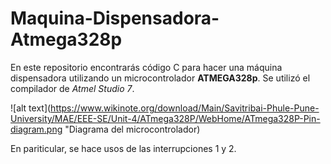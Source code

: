 # Maquina-Dispensadora-Atmega328p
En este repositorio encontrarás código C para hacer una máquina dispensadora utilizando un microcontrolador **ATMEGA328p**. Se utilizó el compilador de _Atmel Studio 7_.


![alt text](https://www.wikinote.org/download/Main/Savitribai-Phule-Pune-University/MAE/EEE-SE/Unit-4/ATmega328P/WebHome/ATmega328P-Pin-diagram.png "Diagrama del microcontrolador)


En pariticular, se hace usos de las interrupciones 1 y 2.


